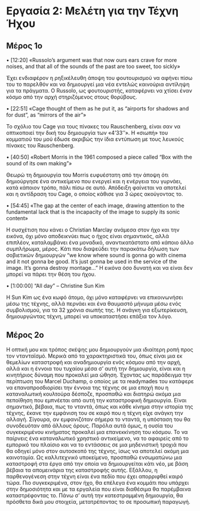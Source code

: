 # Εργασία 2: Μελέτη για την Τέχνη Ήχου

## Μέρος 1ο

•	[12:20] «Russolo’s argument was that now ours ears crave for more noises, and that all of the sounds of the past are too sweet, too sickly»

Έχει ενδιαφέρον η ρηξικέλευθη άποψη του φουτουρισμού να αφήνει πίσω του το παρελθόν και να δημιουργεί μια νέα εντελώς καινούρια αντίληψη για τα πράγματα. Ο Russolo, ως φουτουριστής, καταφέρνει να χτίσει έναν κόσμο από την αρχή στηριζόμενος στους θορύβους.



•	[22:51] «Cage thought of them as he put it, as “airports for shadows and for dust”, as “mirrors of the air”»

Το σχόλιο του Cage για τους πίνακες του Rauschenberg, είναι σαν να οπτικοποιεί την δική του δημιουργία των «4’33’’». Η «σιωπή» του κομματιού του μού έδωσε ακριβώς την ίδια εντύπωση με τους λευκούς πίνακες του Rauschenberg.



•	[40:50] «Robert Morris in the 1961 composed a piece called “Box with the sound of its own making”»

Θεωρώ τη δημιουργία του Morris ευφυέστατη από την άποψη ότι δημιούργησε ένα αντικείμενο που ενεργεί και η ενέργεια του γυρνάει, κατά κάποιον τρόπο, πάλι πίσω σε αυτό. Απόδειξη φαίνεται να αποτελεί και η αντίδραση του Cage, ο οποίος κάθισε για 3 ώρες ακούγοντας το.



•	 [54:45] «The gap at the center of each image, drawing attention to the fundamental lack that is the incapacity of the image to supply its sonic content»

Η συσχέτιση που κάνει ο Christian Marclay ανάμεσα στον ήχο και την εικόνα, όχι μόνο αποδεικνύει πως ο ήχος είναι σημαντικός, αλλά επιπλέον, καταλαμβάνει ένα μοναδικό, αναντικατάστατο από κάποιο άλλο συμπλήρωμα, μέρος. Κάτι που διαψεύδει την παρακάτω δήλωση των σοβιετικών δημιουργών “we know where sound is gonna go with cinema and it not gonna be good. It’s just gonna be used in the service of the image. It’s gonna destroy montage…” Η εικόνα όσο δυνατή και να είναι δεν μπορεί να πάρει την θέση του ήχου.

•	[1:00:00] “All day” – Christine Sun Kim

Η Sun Kim ως ένα κωφό άτομο, όχι μόνο καταφέρνει να επικοινωνήσει μέσω της τέχνης, αλλά περνάει και ένα θαυμαστό μήνυμα μέσω ενός συμβολισμού, για τα 32 χρόνια σιωπής της. Η ανάγκη για εξωτερίκευση, δημιουργώντας τέχνη, μπορεί να υποκαταστήσει επάξια τον λόγο.

## Μέρος 2ο

Η οπτική μου και τρόπος σκέψης μου δημιουργούν μια ιδιαίτερη ροπή προς τον ντανταϊσμό. Μερικά από τα χαρακτηριστικά του, όπως είναι μια εκ θεμελίων καταστροφή και αναδημιουργία ενός κόσμου από την αρχή, αλλά και η έννοια του τυχαίου μέσα σ’ αυτή την δημιουργία, είναι και η κινητήριος δύναμη που προκαλεί μια ώθηση. Έχοντας ως παράδειγμα την περίπτωση του Marcel Duchamp, ο οποίος με τα readymades του κατάφερε να επαναπροσδιορίσει την έννοια της τέχνης σε μια εποχή που η καταναλωτική κουλτούρα δέσποζε, προσπαθώ και διατηρώ ακόμα μια πεποίθηση που εμπνέεται από αυτή την καταστροφική δημιουργία. Είναι σημαντικό, βέβαια, πως το νταντά, όπως και κάθε κίνημα στην ιστορία της τέχνης, έκανε την εμφάνιση του σε καιρό που η τέχνη είχε ανάγκη την αλλαγή. Σίγουρα, αν εμφανιζόταν σήμερα το νταντά, η υπόσταση του θα συνοδευόταν από άλλους όρους. Παρόλα αυτά όμως, η ουσία του συγκεκριμένου κινήματος προκαλεί μια επανεκκίνηση του κόσμου. Το να παίρνεις ένα καταναλωτικό χρηστικό αντικείμενο, να το αφαιρείς από το εμπορικό του πλαίσιο και να το εντάσσεις σε μια μηδενιστική τροχιά που θα οδηγεί μόνο στον αυτοσκοπό της τέχνης, ίσως να αποτελεί ακόμη μια καινοτομία. Ως καλλιτεχνικό υποκείμενο, προσπαθώ ενσωματώνω μια καταστροφή στα έργα από την οποία να δημιουργείται κάτι νέο, με βάση βέβαια τα απομεινάρια της καταστροφής αυτής. Εξάλλου, η παρθενογένεση στην τέχνη είναι ένα πεδίο που έχει απορριφθεί καιρό τώρα. Πιο συγκεκριμένα, στον ήχο, θα επέλεγα ένα κομμάτι που υπάρχει στην δημοσιότητα και με τα εργαλεία που είναι διαθέσιμα θα παρέμβαινα καταστρέφοντας το. Πάνω σ’ αυτή την κατεστραμμένη δημιουργία, θα πρόσθετα δικά μου στοιχεία, μετατρέποντας το σε προσωπική παραγωγή.

